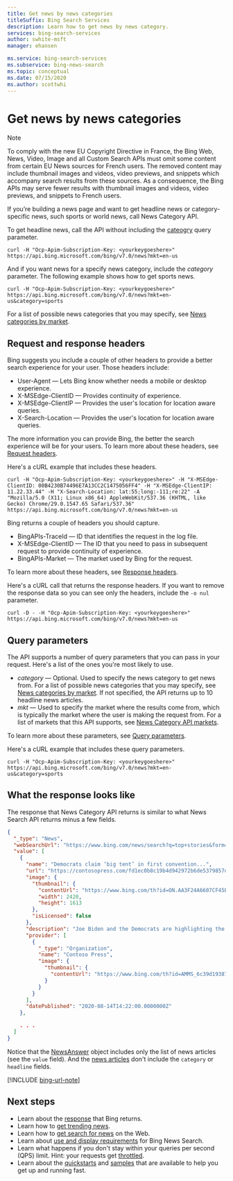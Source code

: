 ```yaml
---
title: Get news by news categories
titleSuffix: Bing Search Services
description: Learn how to get news by news category.
services: bing-search-services
author: swhite-msft
manager: ehansen

ms.service: bing-search-services
ms.subservice: bing-news-search
ms.topic: conceptual
ms.date: 07/15/2020
ms.author: scottwhi
---
```


# Get news by news categories

> [!NOTE]
> To comply with the new EU Copyright Directive in France, the Bing Web, News, Video, Image and all Custom Search APIs must omit some content from certain EU News sources for French users. The removed content may include thumbnail images and videos, video previews, and snippets which accompany search results from these sources. As a consequence, the Bing APIs may serve fewer results with thumbnail images and videos, video previews, and snippets to French users.

If you’re building a news page and want to get headline news or category-specific news, such sports or world news, call News Category API.

To get headline news, call the API without including the [cateogry](../reference/query-parameters.md#category) query parameter.

```curl
curl -H "Ocp-Apim-Subscription-Key: <yourkeygoeshere>" https://api.bing.microsoft.com/bing/v7.0/news?mkt=en-us
```

And if you want news for a specify news category, include the *category* parameter. The following example shows how to get sports news.

```curl
curl -H "Ocp-Apim-Subscription-Key: <yourkeygoeshere>" https://api.bing.microsoft.com/bing/v7.0/news?mkt=en-us&category=sports
```

For a list of possible news categories that you may specify, see [News categories by market](../reference/query-parameters.md#news-categories-by-market).


## Request and response headers

Bing suggests you include a couple of other headers to provide a better search experience for your user. Those headers include:

- User-Agent &mdash; Lets Bing know whether needs a mobile or desktop experience.
- X-MSEdge-ClientID &mdash; Provides continuity of experience.
- X-MSEdge-ClientIP &mdash; Provides the user's location for location aware queries.
- X-Search-Location &mdash; Provides the user's location for location aware queries.

The more information you can provide Bing, the better the search experience will be for your users. To learn more about these headers, see [Request headers](../reference/headers.md#request-headers).

Here's a cURL example that includes these headers.

```curl
curl -H "Ocp-Apim-Subscription-Key: <yourkeygoeshere>" -H "X-MSEdge-ClientID: 00B4230B74496E7A13CC2C1475056FF4" -H "X-MSEdge-ClientIP: 11.22.33.44" -H "X-Search-Location: lat:55;long:-111;re:22" -A "Mozilla/5.0 (X11; Linux x86_64) AppleWebKit/537.36 (KHTML, like Gecko) Chrome/29.0.1547.65 Safari/537.36" https://api.bing.microsoft.com/bing/v7.0/news?mkt=en-us
```

Bing returns a couple of headers you should capture. 

- BingAPIs-TraceId &mdash; ID that identifies the request in the log file.
- X-MSEdge-ClientID &mdash; The ID that you need to pass in subsequent request to provide continuity of experience.
- BingAPIs-Market &mdash; The market used by Bing for the request.

To learn more about these headers, see [Response headers](../reference/headers.md#response-headers).

Here's a cURL call that returns the response headers. If you want to remove the response data so you can see only the headers, include the `-o nul` parameter.

```curl
curl -D - -H "Ocp-Apim-Subscription-Key: <yourkeygoeshere>" https://api.bing.microsoft.com/bing/v7.0/news?mkt=en-us
```


## Query parameters

The API supports a number of query parameters that you can pass in your request. Here's a list of the ones you're most likely to use.

- *category* &mdash; Optional. Used to specify the news category to get news from. For a list of possible news categories that you may specify, see [News categories by market](../reference/query-parameters.md#news-categories-by-market). If not specified, the API returns up to 10 headline news articles. 
- *mkt* &mdash; Used to specify the market where the results come from, which is typically the market where the user is making the request from. For a list of markets that this API supports, see [News Category API markets](../reference/market-codes.md#news-category-api-markets).

To learn more about these parameters, see [Query parameters](../reference/query-parameters.md).

Here's a cURL example that includes these query parameters.

```curl
curl -H "Ocp-Apim-Subscription-Key: <yourkeygoeshere>" https://api.bing.microsoft.com/bing/v7.0/news?mkt=en-us&category=sports
```


## What the response looks like

The response that News Category API returns is similar to what News Search API returns minus a few fields.

```json
{
  "_type": "News",
  "webSearchUrl": "https://www.bing.com/news/search?q=top+stories&form=TNSA02",
  "value": [
    {
      "name": "Democrats claim ‘big tent’ in first convention...",
      "url": "https://contosopress.com/fd1ec0b8c19b4d942972b6de5379857d",
      "image": {
        "thumbnail": {
          "contentUrl": "https://www.bing.com/th?id=ON.AA3F24A6607CF45B7A...",
          "width": 2420,
          "height": 1613
        },
        "isLicensed": false
      },
      "description": "Joe Biden and the Democrats are highlighting the party's inclusive...",
      "provider": [
        {
          "_type": "Organization",
          "name": "Contoso Press",
          "image": {
            "thumbnail": {
              "contentUrl": "https://www.bing.com/th?id=AMMS_6c39d1938749f17..."
            }
          }
        }
      ],
      "datePublished": "2020-08-14T14:22:00.0000000Z"
    },

    . . .
  ]
}
```

Notice that the [NewsAnswer](../reference/response-object.md#newsanswer) object includes only the list of news articles (see the `value` field). And the [news articles](../reference/response-object.md#newsarticles) don't include the `category` or `headline` fields.

[!INCLUDE [bing-url-note](../../../includes/bing-url-note.md)]


## Next steps

- Learn about the [response](search-response.md) that Bing returns.
- Learn how to [get trending news](trending-news.md).
- Learn how to [get search for news](search-for-news.md) on the Web.
- Learn about [use and display requirements](../bing-web-search/use-display-requirements.md) for Bing News Search.  
- Learn what happens if you don't stay within your queries per second (QPS) limit. Hint: your requests get [throttled](../../bing-web-search/throttling-requests.md).
- Learn about the [quickstarts](../quickstarts/quickstarts.md) and [samples](../samples.md) that are available to help you get up and running fast.



